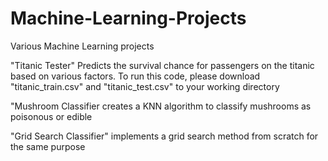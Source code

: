 # Machine-Learning-Projects
Various Machine Learning projects

"Titanic Tester" Predicts the survival chance for passengers on the titanic based on various factors. To run this code, please download "titanic_train.csv" and "titanic_test.csv" to your working directory

"Mushroom Classifier creates a KNN algorithm to classify mushrooms as poisonous or edible

"Grid Search Classifier" implements a grid search method from scratch for the same purpose
